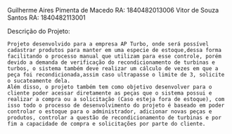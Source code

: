 Guilherme Aires Pimenta de Macedo RA: 1840482013006
Vitor de Souza Santos             RA: 1840482113001

Descrição do Projeto:
  
    Projeto desenvolvido para a empresa AP Turbo, onde será possível cadastrar produtos para manter em uma especie de estoque,dessa forma facilitando o processo manual que utilizam para esse controle, porém devido a demanda de verificação do recondicionamento de turbinas e turbos, o sistema também deve realizar um cálculo de vezes em que a peça foi recondicionada,assim caso ultrapasse o limite de 3, solicite o sucateamente dela.
    Além disso, o projeto também tem como objetivo desenvolver para o cliente poder acessar diretamente as peças que o sistema possui e realizar a compra ou a solicitação (Caso esteja fora de estoque), com isso todo o processo de desenvolvimento do projeto é baseado em poder controlar o estoque para o administrador, adicionar novas peças e produtos, controlar a questão de recondicionamento de turbinas e por fim a capacidade de compra e solicitações por parte do cliente.
